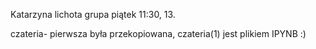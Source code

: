 Katarzyna lichota
grupa piątek 11:30, 13.

czateria- pierwsza była przekopiowana, czateria(1) jest plikiem IPYNB :)
